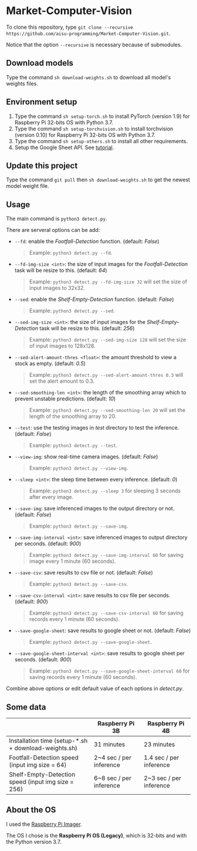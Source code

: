 # Market-Computer-Vision
To clone this repository, type `git clone --recursive https://github.com/aisu-programming/Market-Computer-Vision.git`.

Notice that the option `--recursive` is necessary because of submodules.

## Download models
Type the command `sh download-weights.sh` to download all model's weights files.

## Environment setup
1. Type the command `sh setup-torch.sh` to install PyTorch (version 1.9) for Raspberry Pi 32-bits OS with Python 3.7.
2. Type the command `sh setup-torchvision.sh` to install torchvision (version 0.10) for Raspberry Pi 32-bits OS with Python 3.7.
3. Type the command `sh setup-others.sh` to install all other requirements.
4. Setup the Google Sheet API. See [tutorial](https://github.com/aisu-programming/Market-Computer-Vision/blob/main/GOOGLE_SHEET_API_TUTORIAL.md).

## Update this project
Type the command `git pull` then `sh download-weights.sh` to get the newest model weight file.

## Usage
The main command is `python3 detect.py`.

There are serveral options can be add:

- `--fd`: enable the *Footfall-Detection* function. (default: *False*)
  > Example: `python3 detect.py --fd`.
- `--fd-img-size <int>`: the size of input images for the *Footfall-Detection* task will be resize to this. (default: *64*)
  > Example: `python3 detect.py --fd-img-size 32` will set the size of input images to 32x32.

<!--
- `--vis-full-thres`: if the prediction amount of input is more than this value, it will be classify to "Full" status. (default: _70_)
- `--vis-less-thres`: if the prediction amount of input is more than this value, it will be classify to "Less" status. (default: _30_)
  > Example: `python3 detect.py --vis-full-thres 60 --vis-less-thres 40` will view a 50% amount prediction as "Less" status.
- `--vis-smoothing-len`: the length of the smoothing array which to prevent unstable predictions. (default: _10_)
-->

- `--sed`: enable the *Shelf-Empty-Detection* function. (default: *False*)
  > Example: `python3 detect.py --sed`.
- `--sed-img-size <int>`: the size of input images for the *Shelf-Empty-Detection* task will be resize to this. (default: *256*)
  > Example: `python3 detect.py --sed-img-size 128` will set the size of input images to 128x128.
- `--sed-alert-amount-thres <float>`: the amount threshold to view a stock as empty. (default: *0.5*)
  > Example: `python3 detect.py --sed-alert-amount-thres 0.3` will set the alert amount to 0.3.
- `--sed-smoothing-len <int>`: the length of the smoothing array which to prevent unstable predictions. (default: _10_)
  > Example: `python3 detect.py --sed-smoothing-len 20` will set the length of the smoothing array to 20.
- `--test`: use the testing images in *test* directory to test the inference. (default: _False_)
  > Example: `python3 detect.py --test`.
- `--view-img`: show real-time camera images. (default: _False_)
  > Example: `python3 detect.py --view-img`.
- `--sleep <int>`: the sleep time between every inference. (default: _0_)
  > Example: `python3 detect.py --sleep 3` for sleeping 3 seconds after every image.
- `--save-img`: save inferenced images to the output directory or not. (default: _False_)
  > Example: `python3 detect.py --save-img`.
- `--save-img-interval <int>`: save inferenced images to output directory per seconds. (default: _900_)
  > Example: `python3 detect.py --save-img-interval 60` for saving image every 1 minute (60 seconds).
- `--save-csv`: save results to csv file or not. (default: _False_)
  > Example: `python3 detect.py --save-csv`.
- `--save-csv-interval <int>`: save results to csv file per seconds. (default: _900_)
  > Example: `python3 detect.py --save-csv-interval 60` for saving records every 1 minute (60 seconds).
- `--save-google-sheet`: save results to google sheet or not. (default: _False_)
  > Example: `python3 detect.py --save-google-sheet`.
- `--save-google-sheet-interval <int>`: save results to google sheet per seconds. (default: *900*)
  > Example: `python3 detect.py --save-google-sheet-interval 60` for saving records every 1 minute (60 seconds).

Combine above options or edit default value of each options in *detect.py*.

## Some data
|                                                      | Raspberry Pi 3B         | Raspberry Pi 4B         |
| ---------------------------------------------------- | ----------------------- | ----------------------- |
| Installation time (setup-*.sh + download-weights.sh) | 31 minutes              | 23 minutes              |
| Footfall-Detection speed (input img size = 64)       | 2~4 sec / per inference | 1.4 sec / per inference |
| Shelf-Empty-Detection speed (input img size = 256)   | 6~8 sec / per inference | 2~3 sec / per inference |

## About the OS
I used the [Raspberry Pi Imager](https://www.raspberrypi.com/software/).

The OS I chose is the **Raspberry Pi OS (Legacy)**, which is 32-bits and with the Python version 3.7.